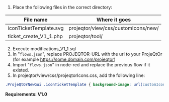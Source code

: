 1. Place the following files in the correct directory:

File name              | Where it goes
---------------------- | -----------------
iconTicketTemplate.svg | projeqtor/view/css/customIcons/new/
ticket_create_V1_1.php | projeqtor/tool/

2. Execute modifications_V1_1.sql
3. In "`flows.json`", replace PROJEQTOR-URL with the url to your ProjeQtOr (for example https://some.domain.com/projeqtor)
4. Import "`flows.json`" in node-red and replace the previous flow if it existed.
5. In projeqtor/view/css/projeqtorIcons.css, add the following line:
```SCSS
.ProjeQtOrNewGui .iconTicketTemplate { background-image: url(customIcons/new/iconTicketTemplate.svg);  background-repeat: no-repeat; }
```

**Requirements: V1.0**
